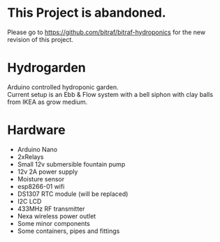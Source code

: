 # This Project is abandoned.
Please go to https://github.com/bitraf/bitraf-hydroponics for the new revision of this project.

# Hydrogarden
Arduino controlled hydroponic garden.<br>
Current setup is an Ebb & Flow system with a bell siphon with clay balls from IKEA as grow medium.

# Hardware
* Arduino Nano
* 2xRelays
* Small 12v submersible fountain pump
* 12v 2A power supply
* Moisture sensor
* esp8266-01 wifi
* DS1307 RTC module (will be replaced)
* I2C LCD
* 433MHz RF transmitter
* Nexa wireless power outlet
* Some minor components
* Some containers, pipes and fittings 
